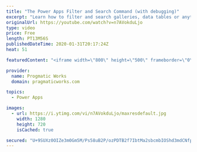 ```yaml
---
title: "The Power Apps Filter and Search Command (with debugging)"
excerpt: "Learn how to filter and search galleries, data tables or anything inside of PowerApps using Filter and Search commands. You'll learn some of the delegation gotchas around those commands and how to debug issues.  Understanding delegation: https://docs.microsoft.com/en-us/powerapps/maker/canvas-apps/delegation-overview"
originalUrl: https://youtube.com/watch?v=n7AVokduLjo
type: video
price: Free
length: PT13M56S
publishedDateTime: 2020-01-31T20:17:24Z
heat: 51

featuredContent: "<iframe width=\"800\" height=\"500\" frameborder=\"0\" src=\"https://www.youtube.com/embed/n7AVokduLjo\" allow=\"accelerometer; autoplay; encrypted-media; gyroscope; picture-in-picture\" allowfullscreen></iframe>"

provider:
  name: Progmatic Works
  domain: pragmaticworks.com

topics:
  - Power Apps

images:
  - url: https://i.ytimg.com/vi/n7AVokduLjo/maxresdefault.jpg
    width: 1280
    height: 720
    isCached: true

secured: "U+9SUXz0OIZe3m0Gm5M/Ps58uB2P/ozPDTB2f7IbtMa2sbcmbIOShd3mdCNfpDKVKLdvvX/ZYejs0uEjisVxu6ElegTGabKtw8yuSyLQ/JdTf8ZQYtnOTRRYSneu7h038Kx/tGpOg9AKb9YtP3mt4znZ9Fi/G3QCGkc9uHgpvXPjgEtbn26TB0DUjfiwkxCs++DrrrSSd/eGiWnFhx1vnWSHTENY+aAur5bWJlEbNd0xH9KEW9ees26rA3bdZHYLWfBiHKWazPpGn9+DNb8kbwPmcShVU5E4kIZxqVGh6oP55kMxe1QUmAVlcsYgzaA8Q3fjoOWEfRr/EmQAkCJNaM2do5XVDJTCTfeKcyuhfXqlmIf2GOaqNycWr4NBGhWwqfB2+h++A3oto6J2MSSJgP0i1fghUpeFsL3QrHiQZSI=;YkaZ2E5WvH6zLkrNqFhUIA=="
---
```


